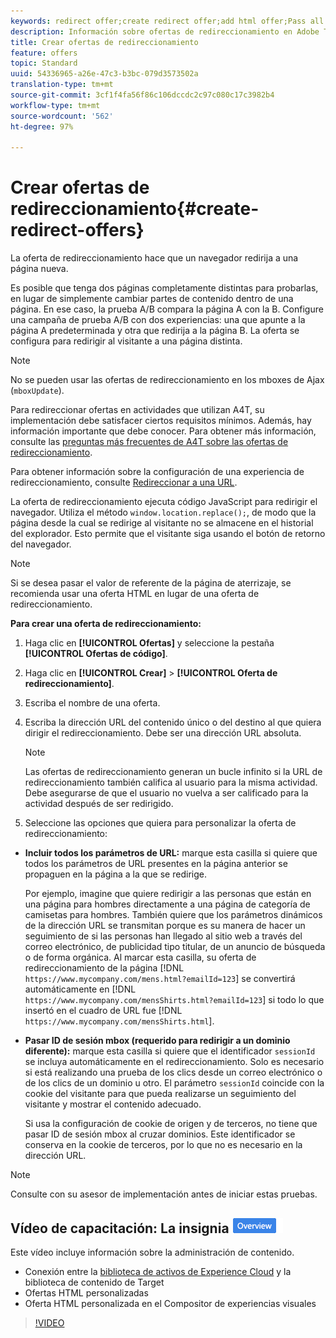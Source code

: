 ```yaml
---
keywords: redirect offer;create redirect offer;add html offer;Pass all URL parameters in redirect;Pass mboxSessionId in redirect (only needed when the redirect is going to a different domain)
description: Información sobre ofertas de redireccionamiento en Adobe Target que provocan que un explorador redirija a una página nueva.
title: Crear ofertas de redireccionamiento
feature: offers
topic: Standard
uuid: 54336965-a26e-47c3-b3bc-079d3573502a
translation-type: tm+mt
source-git-commit: 3cf1f4fa56f86c106dccdc2c97c080c17c3982b4
workflow-type: tm+mt
source-wordcount: '562'
ht-degree: 97%

---
```



# Crear ofertas de redireccionamiento{#create-redirect-offers}

La oferta de redireccionamiento hace que un navegador redirija a una página nueva.

Es posible que tenga dos páginas completamente distintas para probarlas, en lugar de simplemente cambiar partes de contenido dentro de una página. En ese caso, la prueba A/B compara la página A con la B. Configure una campaña de prueba A/B con dos experiencias: una que apunte a la página A predeterminada y otra que redirija a la página B. La oferta se configura para redirigir al visitante a una página distinta.

>[!NOTE]
>
>No se pueden usar las ofertas de redireccionamiento en los mboxes de Ajax (`mboxUpdate`).
>
>Para redireccionar ofertas en actividades que utilizan A4T, su implementación debe satisfacer ciertos requisitos mínimos. Además, hay información importante que debe conocer. Para obtener más información, consulte las [preguntas más frecuentes de A4T sobre las ofertas de redireccionamiento](../../c-integrating-target-with-mac/a4t/r-a4t-faq/a4t-faq-redirect-offers.md#concept_21BF213F10E1414A9DCD4A98AF207905).

Para obtener información sobre la configuración de una experiencia de redireccionamiento, consulte [Redireccionar a una URL](../../c-experiences/c-visual-experience-composer/redirect-offer.md#task_9578678D42784F5EB9638F8AC8C911FA).

La oferta de redireccionamiento ejecuta código JavaScript para redirigir el navegador. Utiliza el método `window.location.replace();`, de modo que la página desde la cual se redirige al visitante no se almacene en el historial del explorador. Esto permite que el visitante siga usando el botón de retorno del navegador.

>[!NOTE]
>
>Si se desea pasar el valor de referente de la página de aterrizaje, se recomienda usar una oferta HTML en lugar de una oferta de redireccionamiento.

**Para crear una oferta de redireccionamiento:**

1. Haga clic en **[!UICONTROL Ofertas]** y seleccione la pestaña **[!UICONTROL Ofertas de código]**.
1. Haga clic en **[!UICONTROL Crear]** > **[!UICONTROL Oferta de redireccionamiento]**.
1. Escriba el nombre de una oferta.
1. Escriba la dirección URL del contenido único o del destino al que quiera dirigir el redireccionamiento. Debe ser una dirección URL absoluta.

   >[!NOTE]
   >
   >Las ofertas de redireccionamiento generan un bucle infinito si la URL de redireccionamiento también califica al usuario para la misma actividad. Debe asegurarse de que el usuario no vuelva a ser calificado para la actividad después de ser redirigido.

1. Seleccione las opciones que quiera para personalizar la oferta de redireccionamiento:

* **Incluir todos los parámetros de URL:** marque esta casilla si quiere que todos los parámetros de URL presentes en la página anterior se propaguen en la página a la que se redirige.

   Por ejemplo, imagine que quiere redirigir a las personas que están en una página para hombres directamente a una página de categoría de camisetas para hombres. También quiere que los parámetros dinámicos de la dirección URL se transmitan porque es su manera de hacer un seguimiento de si las personas han llegado al sitio web a través del correo electrónico, de publicidad tipo titular, de un anuncio de búsqueda o de forma orgánica. Al marcar esta casilla, su oferta de redireccionamiento de la página [!DNL `https://www.mycompany.com/mens.html?emailId=123`] se convertirá automáticamente en [!DNL `https://www.mycompany.com/mensShirts.html?emailId=123`] si todo lo que insertó en el cuadro de URL fue [!DNL `https://www.mycompany.com/mensShirts.html`].

* **Pasar ID de sesión mbox (requerido para redirigir a un dominio diferente):** marque esta casilla si quiere que el identificador `sessionId` se incluya automáticamente en el redireccionamiento. Solo es necesario si está realizando una prueba de los clics desde un correo electrónico o de los clics de un dominio u otro. El parámetro `sessionId` coincide con la cookie del visitante para que pueda realizarse un seguimiento del visitante y mostrar el contenido adecuado.

   Si usa la configuración de cookie de origen y de terceros, no tiene que pasar ID de sesión mbox al cruzar dominios. Este identificador se conserva en la cookie de terceros, por lo que no es necesario en la dirección URL.

>[!NOTE]
>
>Consulte con su asesor de implementación antes de iniciar estas pruebas.

## Vídeo de capacitación: La insignia ![Información general del repositorio de contenido (4:56)](/help/assets/overview.png)

Este vídeo incluye información sobre la administración de contenido.

* Conexión entre la [biblioteca de activos de Experience Cloud](https://docs.adobe.com/content/help/en/core-services/interface/assets/creative-cloud.html) y la biblioteca de contenido de Target
* Ofertas HTML personalizadas
* Oferta HTML personalizada en el Compositor de experiencias visuales

>[!VIDEO](https://video.tv.adobe.com/v/17387)
